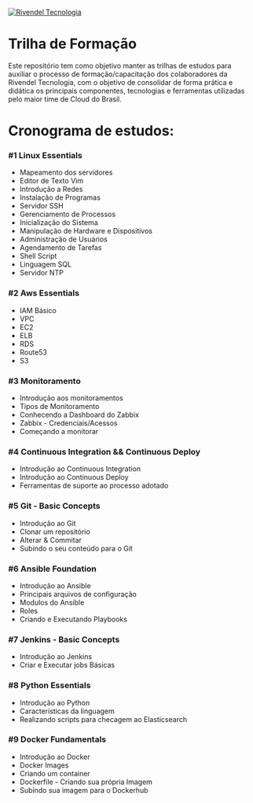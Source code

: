 [![Rivendel Tecnologia](https://rivendel.com.br/assets/img/rivendel_logo.png)](https://www.rivendel.com.br)
# Trilha de Formação

Este repositório tem como objetivo manter as trilhas de estudos para auxiliar o processo de formação/capacitação dos colaboradores da Rivendel Tecnologia, com o objetivo de consolidar de forma prática e didática os principais componentes, tecnologias e ferramentas utilizadas pelo maior time de Cloud do Brasil.


# Cronograma de estudos:

### #1 Linux Essentials
  - Mapeamento dos servidores 
  - Editor de Texto Vim
  - Introdução a Redes
  - Instalação de Programas
  - Servidor SSH
  - Gerenciamento de Processos
  - Inicialização do Sistema
  - Manipulação de Hardware e Dispositivos
  - Administração de Usuários
  - Agendamento de Tarefas
  - Shell Script
  - Linguagem SQL
  - Servidor NTP

### #2 Aws Essentials
  - IAM Básico
  - VPC
  - EC2
  - ELB
  - RDS
  - Route53
  - S3

### #3 Monitoramento
  - Introdução aos monitoramentos
  - Tipos de Monitoramento
  - Conhecendo a Dashboard do Zabbix
  - Zabbix - Credenciais/Acessos
  - Começando a monitorar 

### #4 Continuous Integration && Continuous Deploy
  - Introdução ao Continuous Integration
  - Introdução ao Continuous Deploy
  - Ferramentas de suporte ao processo adotado

### #5 Git - Basic Concepts
  - Introdução ao Git
  - Clonar um repositório
  - Alterar & Commitar 
  - Subindo o seu conteúdo para o Git

### #6 Ansible Foundation
  - Introdução ao Ansible
  - Principais arquivos de configuração
  - Modulos do Ansible 
  - Roles 
  - Criando e Executando Playbooks

### #7 Jenkins - Basic Concepts 
  - Introdução ao Jenkins
  - Criar e Executar jobs Básicas

### #8 Python Essentials
  - Introdução ao Python 
  - Caracteristicas da linguagem
  - Realizando scripts para checagem ao Elasticsearch

### #9 Docker Fundamentals
  - Introdução ao Docker
  - Docker Images 
  - Criando um container 
  - Dockerfile - Criando sua própria Imagem
  - Subindo sua imagem para o Dockerhub 
